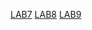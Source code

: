 [LAB7](https://github.com/Nandith0204/AIML-BATCH-17/blob/main/LAB%207)
[LAB8](https://github.com/Nandith0204/AIML-BATCH-17/blob/main/Lab8)
[LAB9](https://github.com/Nandith0204/AIML-BATCH-17/blob/main/LAB9.ipynb)
